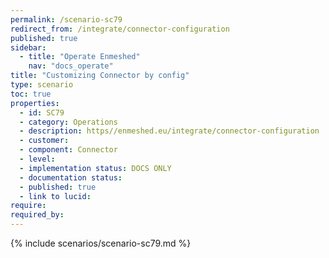 ```yaml
---
permalink: /scenario-sc79
redirect_from: /integrate/connector-configuration
published: true
sidebar:
  - title: "Operate Enmeshed"
    nav: "docs_operate"
title: "Customizing Connector by config"
type: scenario
toc: true
properties:
  - id: SC79
  - category: Operations
  - description: https//enmeshed.eu/integrate/connector-configuration
  - customer:
  - component: Connector
  - level:
  - implementation status: DOCS ONLY
  - documentation status:
  - published: true
  - link to lucid:
require:
required_by:
---
```


{% include scenarios/scenario-sc79.md %}
